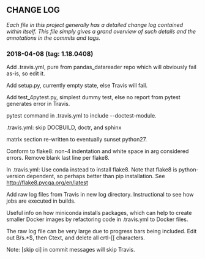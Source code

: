 ## CHANGE LOG 

*Each file in this project generally has a detailed change log contained 
within itself. This file simply gives a grand overview of such details 
and the annotations in the commits and tags.*


### 2018-04-08  (tag: 1.18.0408)

Add .travis.yml, pure from pandas_datareader repo
which will obviously fail as-is, so edit it.

Add setup.py, currently empty state, else Travis will fail.

Add test_4pytest.py, simplest dummy test,
else no report from pytest generates error in Travis.

pytest command in .travis.yml to include --doctest-module.

.travis.yml: skip DOCBUILD, doctr, and sphinx

matrix section re-written to eventually sunset python27.

Conform to flake8: non-4 indentation and white space 
in arg considered errors.
Remove blank last line per flake8.

In .travis.yml: Use conda instead to install flake8.
Note that flake8 is python-version dependent,
so perhaps better than pip installation.
See http://flake8.pycqa.org/en/latest

Add raw log files from Travis in new log directory.
Instructional to see how jobs are executed in builds.

Useful info on how miniconda installs packages,
which can help to create smaller Docker images
by refactoring code in .travis.yml to Docker files.

The raw log file can be very large due to progress bars
being included. Edit out B/s.*$, then Ctext,
and delete all crtl-[[ characters.

Note: [skip ci] in commit messages will skip Travis.

